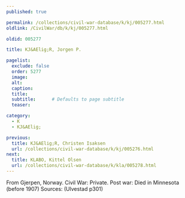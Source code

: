```yaml
---
published: true

permalink: /collections/civil-war-database/k/kj/005277.html
oldlink: /CivilWar/db/k/kj/005277.html

oldid: 005277

title: KJ&AElig;R, Jorgen P.

pagelist:
  exclude: false
  order: 5277
  image: 
  alt:
  caption:
  title:
  subtitle:      # Defaults to page subtitle
  teaser:

category: 
  - K 
  - KJ&AElig;

previous:
  title: KJ&AElig;R, Christen Isaksen
  url: /collections/civil-war-database/k/kj/005276.html  
next:
  title: KLABO, Kittel Olsen
  url: /collections/civil-war-database/k/kla/005278.html   
---
```

From Gjerpen, Norway. Civil War: Private. Post war: Died in Minnesota (before 1907) Sources: (Ulvestad p301)